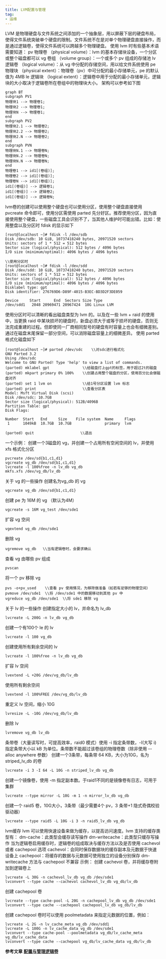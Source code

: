 ```yaml
---
title: LVM配置与管理
tag:
- 运维
---
```


LVM 是物理硬盘与文件系统之间添加的一个抽象层，用以屏蔽下层的硬盘布局，使得文件系统突破单个硬盘的限制。文件系统不在是对单个物理硬盘直接操作，而是通过逻辑卷，使得文件系统可以跨越多个物理硬盘。
使用 lvm 时有些基本术语需要知道：
pv 物理卷 （physical volume）：lvm 的基本存储块设备，一个分区或整个磁盘都可以
vg 卷组 （volume group）：一个或多个 pv 组成的存储池
lv 逻辑卷 （logical volume）：从 vg 中分配的存储空间，用以给文件系统使用
pe 物理块 （physical extent）：物理卷（pv）中可分配的最小存储单元，pe 的默认值为 4MB
le 逻辑块 （logical extent）：逻辑卷中用于分配的最小存储单元，逻辑块的大小取决于逻辑卷所在卷组中的物理块大小。
架构可以参考如下图

```mermaid
graph BT
subgraph PV1
物理块1 --> 物理卷1;
物理块2 --> 物理卷1;
物理块N --> 物理卷1;
end
subgraph PV2
物理块2.1 --> 物理卷2;
物理块2.2 --> 物理卷2;
物理块2.N --> 物理卷2;
end
subgraph PVN
物理块N.1 --> 物理卷N;
物理块N.2 --> 物理卷N;
物理块N.N --> 物理卷N;
end
物理卷1 --> id1[(卷组)];
物理卷2 --> id1[(卷组)];
物理卷N --> id1[(卷组)];
id1[(卷组)] --> 逻辑卷1;
id1[(卷组)] --> 逻辑卷2;
id1[(卷组)] --> 逻辑卷N;
```

lvm卷的创建可以使用整个硬盘也可以使用分区，使用整个硬盘直接使用 pvcreate 命令即可，使用分区需使用 parted 先分好区。推荐使用分区，因为直接使用整个硬盘，一些磁盘工具会识别不了，当其他人维护时可能出错。比如：使用整盘以及分区时 fdisk 的显示如下
```
[root@localhost ~]# fdisk -l /dev/sdb
Disk /dev/sdb: 10 GiB, 10737418240 bytes, 20971520 sectors
Units: sectors of 1 * 512 = 512 bytes
Sector size (logical/physical): 512 bytes / 4096 bytes
I/O size (minimum/optimal): 4096 bytes / 4096 bytes

\\使用分区时
[root@localhost ~]# fdisk -l /dev/sdd
Disk /dev/sdd: 10 GiB, 10737418240 bytes, 20971520 sectors
Units: sectors of 1 * 512 = 512 bytes
Sector size (logical/physical): 512 bytes / 4096 bytes
I/O size (minimum/optimal): 4096 bytes / 4096 bytes
Disklabel type: gpt
Disk identifier: 276769D6-D89F-4015-B3EC-BD3D2F3DE059

Device     Start      End  Sectors Size Type
/dev/sdd1   2048 20969471 20967424  10G Linux LVM
```
使用分区时可以清晰的看出磁盘类型为 lvm 的。以及在一些 lvm + raid 的使用中，当更换 raid 中某块损坏的硬盘时，新盘必须大于或等于损坏的硬盘，否则无法完成重建的过程。但即使同一厂商相同型号的硬盘有时容量上也会有细微差别。通过在磁盘末尾保留一部分空间，可以消除磁盘容量上的细微差异。
使用 parted 格式化磁盘如下
```
[root@localhost ~]# parted /dev/sdc    \\对sdc进行格式化
GNU Parted 3.2
Using /dev/sdc
Welcome to GNU Parted! Type 'help' to view a list of commands.
(parted) mklabel gpt               \\给磁盘打上gpt的标签，用于超过2t的磁盘
(parted) mkpart primary 0% 100%    \\创建占用整个磁盘的分区，使用百分比会做磁盘对齐
(parted) set 1 lvm on              \\给1号分区设置 lvm 标志
(parted) print                     \\查看分区表
Model: Msft Virtual Disk (scsi)
Disk /dev/sdc: 10.7GB
Sector size (logical/physical): 512B/4096B
Partition Table: gpt
Disk Flags:

Number  Start   End     Size    File system  Name     Flags
 1      1049kB  10.7GB  10.7GB               primary  lvm

(parted) quit                     \\退出
```
一个示例：
创建一个3磁盘的 vg，并创建一个占用所有空闲空间的 lv，并使用 xfs 格式化分区
```
pvcreate /dev/sd{b1,c1,d1}
vgcreate vg_db /dev/sd{b1,c1,d1}
lvcreate -l 100%free -n lv_db vg_db
mkfs.xfs /dev/vg_db/lv_db
```
关于 vg 的一些操作
创建名为vg_db 的 vg
```
vgcreate vg_db /dev/sd{b1,c1,d1}
```
创建 pe 为 16M 的 vg （默认为4M）
```
vgcreate -s 16M vg_test /dev/sde1
```
扩容 vg 空间
```
vgextend vg_db /dev/sde1
```
删除 vg
```
vgremove vg_db   \\当有逻辑卷时，会要求确认
```
查看 vg 由哪些 pv 组成
```
pvscan
```
将一个 pv 移除 vg
```
pvs -o+pv_used    \\查看 pv 使用情况，为移除做准备（如若有足够的物理空间）
pvmove /dev/sde1  \\将 /dev/sde1 中的数据移动到其他 pv 中
vgreduce vg_db /dev/sde1  \\将 sde1 移除 vg
```
关于 lv 的一些操作
创建指定大小的 lv，并命名为 lv_db
```
lvcreate -L 200G -n lv_db vg_db
```
创建一个有100个 le 的 lv
```
lvcreate -l 100 vg_db
```
创建使用所有剩余空间的 lv
```
lvcreate -l 100%free -n lv_db vg_db
```
扩容 lv 空间
```
lvextend -L +20G /dev/vg_db/lv_db
```
使用所有剩余空间
```
lvextend -l 100%FREE /dev/vg_db/lv_db
```
重定义 lv 空间，缩小 10G
```
lvresize -L -10G /dev/vg_db/lv_db
```
删除 lv
```
lvremove vg_db lv_db
```
条带卷（大量读写时，可提高效率，raid0 模式）使用 -i 指定条带数，-I(大写 i) 指定条带大小以 kB 为单位。条带数不能超过该卷组的物理卷数（除非使用 --alloc anywhere 参数）
创建一个3条带，每条带 64 KB，大小为10G，名为 striped_lv_db 的卷
```
lvcreate -i 3 -I 64 -L 10G -n striped_lv_db vg_db
```
创建一个镜像卷，使用 -m 指定副本数。于raid1不同的是镜像卷有日志，可用于集群
```
lvcreate --type mirror -L 10G -m 1 -n mirror_lv_db vg_db
```
创建一个 raid5 卷，10G大小，3条带（最少需要4个 pv，3 条带+1 隐式奇偶校验驱动器）
```
lvcreate --type raid5 -L 10G -i 3 -n raid5_lv_db vg_db
```
lvm缓存
lvm 可以使用快速设备来做为缓存，以提高访问速度。lvm 支持的缓存类型有：
dm-cache：此类型会缓存读写操作
dm-writecache：此类型只缓存写操作
当为逻辑卷启用缓存时，逻辑卷的组成取决与缓存方法以及是否使用 cachevol 或者 cachepool 选项
cachevol：会同时保存数据块的缓存副本及元数据于快速设备上
cachepool：将缓存的数据与元数据可使用独立的设备分别保存
dm-writecache 方法与 cachepool 不兼容
示例：
创建 cachevol 卷，并将缓存卷附加到逻辑卷上
```
lvcreate -L 30G -n cachevol_lv_db vg_db /dev/sde1
lvconvert --type cache --cachevol cachevol_lv_db vg_db/lv_db
```
创建 cachepool 卷
```
lvcreate --type cache-pool -L 20G -n cachepool_lv_db vg_db /dev/sde1
lvconvert --type cache --cachepool cachepool_lv_db vg_db/lv_db
```
创建 cachepool 卷时可以使用 poolmetadata 来指定元数据的位置，例如：
```
lvcreate -L 2G -n lv_cache_meta vg_db /dev/sdd1
lvcreate -L 100G -n lv_cache_data vg_db /dev/sde1
lvconvert --type cache-pool --poolmetadata vg_db/lv_cache_meta vg_db/lv_cache_data
lvconvert --type cache --cachepool vg_db/lv_cache_data vg_db/lv_db
```


**参考文章**
[**配置与管理逻辑卷**](https://access.redhat.com/documentation/zh-cn/red_hat_enterprise_linux/8/html/configuring_and_managing_logical_volumes/logical_volumes-configuring-and-managing-logical-volumes#lvm_definition-overview-of-lvm)
**​**

